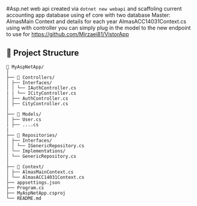 #Asp.net web api 
created via `dotnet new webapi` and scaffoling current accounting app database using ef core with two database Master: AlmasMain Context and details for each year AlmasACC14031Context.cs
using with controller you can simply plug in the model to the new endpoint to use for https://github.com/Mirzaei81/VistorApp

## 📂 Project Structure
```
📁 MyAspNetApp/
│
├── 📁 Controllers/
│ ├── Interfaces/
│ │ └── IAuthController.cs
| | └── ICityController.cs
│ ├── AuthController.cs
│ ├── CityController.cs
│
├── 📁 Models/
│ ├── User.cs
│ ├── ....cs
|
├── 📁 Repositories/
│ ├── Interfaces/
│ │ └── IGenericRepository.cs
│ └── Implementations/
│ └── GenericRepository.cs
│
├── 📁 Context/
│ ├── AlmasMainContext.cs
│ └── AlmasACC14031Context.cs
├── appsettings.json
├── Program.cs
├── MyAspNetApp.csproj
└── README.md
```
